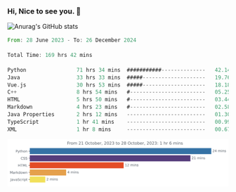 ### Hi, Nice to see you. 👋

<!--
**EtherFin/EtherFin** is a ✨ _special_ ✨ repository because its `README.md` (this file) appears on your GitHub profile.

Here are some ideas to get you started:

- 🔭 I’m currently working on ...
- 🌱 I’m currently learning ...
- 👯 I’m looking to collaborate on ...
- 🤔 I’m looking for help with ...
- 💬 Ask me about ...
- 📫 How to reach me: ...
- 😄 Pronouns: ...
- ⚡ Fun fact: ...
-->


![Anurag's GitHub stats](https://github-readme-stats.vercel.app/api?username=EtherFin&bg_color=30,e96443,e97f43,e99943,e9b443,e9ce43,e9e843,d3e943,bee943,a9e943,94e943&title_color=fff&text_color=000&show_icons=true&icon_color=000)


<!--START_SECTION:waka-->

```rust
From: 28 June 2023 - To: 26 December 2024

Total Time: 169 hrs 42 mins

Python                71 hrs 34 mins  ###########--------------   42.14 %
Java                  33 hrs 33 mins  #####--------------------   19.76 %
Vue.js                30 hrs 53 mins  #####--------------------   18.18 %
C++                   8 hrs 54 mins   #------------------------   05.25 %
HTML                  5 hrs 50 mins   #------------------------   03.44 %
Markdown              4 hrs 23 mins   #------------------------   02.58 %
Java Properties       2 hrs 12 mins   -------------------------   01.30 %
TypeScript            1 hr 41 mins    -------------------------   00.99 %
XML                   1 hr 8 mins     -------------------------   00.67 %
```

<!--END_SECTION:waka-->

<img
  src="https://github.com/EtherFin/EtherFin/blob/master/images/stat.svg"
  alt="Work Dashboard"
/>

